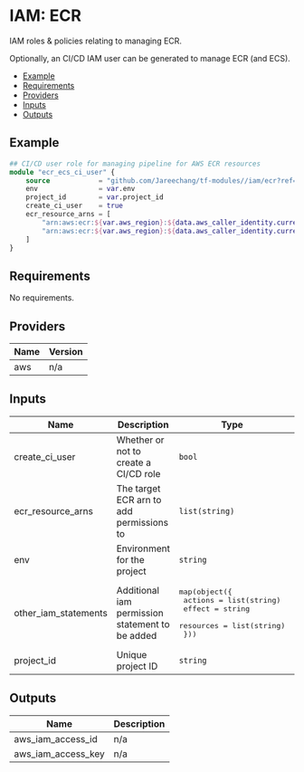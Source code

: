 # IAM: ECR

IAM roles & policies relating to managing ECR.

Optionally, an CI/CD IAM user can be generated to manage ECR (and ECS).

- [Example](#example)
- [Requirements](#requirements)
- [Providers](#providers)
- [Inputs](#inputs)
- [Outputs](#outputs)

## Example

```tf
## CI/CD user role for managing pipeline for AWS ECR resources
module "ecr_ecs_ci_user" {
    source            = "github.com/Jareechang/tf-modules//iam/ecr?ref=v1.0.1"
    env               = var.env
    project_id        = var.project_id
    create_ci_user    = true
    ecr_resource_arns = [
        "arn:aws:ecr:${var.aws_region}:${data.aws_caller_identity.current.account_id}:repository/web/${var.project_id}",
        "arn:aws:ecr:${var.aws_region}:${data.aws_caller_identity.current.account_id}:repository/web/${var.project_id}/*"
    ]
}
```

## Requirements

No requirements.

## Providers

| Name | Version |
|------|---------|
| aws | n/a |

## Inputs

| Name | Description | Type | Default | Required |
|------|-------------|------|---------|:--------:|
| create\_ci\_user | Whether or not to create a CI/CD role | `bool` | `false` | no |
| ecr\_resource\_arns | The target ECR arn to add permissions to | `list(string)` | <pre>[<br>  ""<br>]</pre> | no |
| env | Environment for the project | `string` | `"dev"` | no |
| other\_iam\_statements | Additional iam permission statement to be added | <pre>map(object({<br>        actions   = list(string)<br>        effect    = string<br>        resources = list(string)<br>    }))</pre> | n/a | yes |
| project\_id | Unique project ID | `string` | `"web"` | no |

## Outputs

| Name | Description |
|------|-------------|
| aws\_iam\_access\_id | n/a |
| aws\_iam\_access\_key | n/a |
